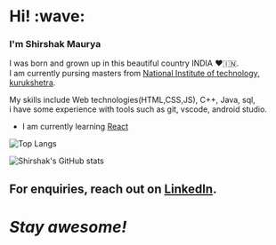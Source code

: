 <h1 > Hi! :wave:</h1>
<p >
<h3> I'm Shirshak Maurya </h3>
</p>
<p> I was born and grown up in this beautiful country INDIA ❤️🇮🇳.
  <br> I am currently pursing masters from <a href="http://www.nitkkr.ac.in">National Institute of technology, kurukshetra</a>. 
</p>
<p> My skills include Web technologies(HTML,CSS,JS), C++, Java, sql,
  <br> i have some experience with tools such as git, vscode, android studio.
</p>
<ul>
  <li>I am currently learning <a href="https://reactjs.org">React</a></li>
 </ul>

![Top Langs](https://github-readme-stats.vercel.app/api/top-langs/?username=shirshakmaurya&langs_count=5&theme=dark)

![Shirshak's GitHub stats](https://github-readme-stats.vercel.app/api?username=shirshakmaurya&hide=stars&show_icons=true&theme=dracula)



<h2><p >For enquiries, reach out on <a href="https://in.linkedin.com/in/shirshakmaurya">LinkedIn</a>.</p>
</h2>
<h1 ><i>Stay awesome!</i></h1>



 
